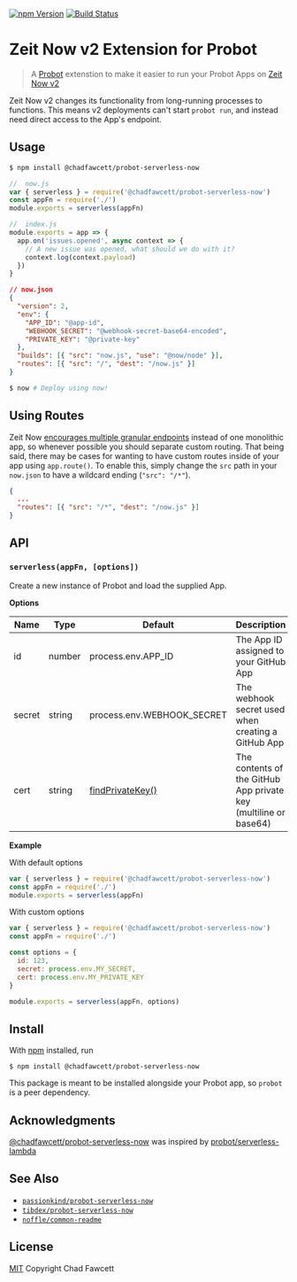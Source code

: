 [![npm Version](https://badgen.net/npm/v/@chadfawcett/probot-serverless-now)](https://npmjs.com/package/@chadfawcett/probot-serverless-now)
[![Build Status](https://semaphoreci.com/api/v1/chadfawcett/probot-serverless-now/branches/master/shields_badge.svg)](https://semaphoreci.com/chadfawcett/probot-serverless-now)

# Zeit Now v2 Extension for Probot

> A [Probot](https://github.com/probot/probot) extenstion to make it easier to
> run your Probot Apps on [Zeit Now v2](https://zeit.co/now)

Zeit Now v2 changes its functionality from long-running processes to functions.
This means v2 deployments can't start `probot run`, and instead need direct
access to the App's endpoint.

## Usage

```bash
$ npm install @chadfawcett/probot-serverless-now
```

```js
//  now.js
var { serverless } = require('@chadfawcett/probot-serverless-now')
const appFn = require('./')
module.exports = serverless(appFn)
```

```js
//  index.js
module.exports = app => {
  app.on('issues.opened', async context => {
    // A new issue was opened, what should we do with it?
    context.log(context.payload)
  })
}
```

```json
// now.json
{
  "version": 2,
  "env": {
    "APP_ID": "@app-id",
    "WEBHOOK_SECRET": "@webhook-secret-base64-encoded",
    "PRIVATE_KEY": "@private-key"
  },
  "builds": [{ "src": "now.js", "use": "@now/node" }],
  "routes": [{ "src": "/", "dest": "/now.js" }]
}
```

```bash
$ now # Deploy using now!
```

## Using Routes

Zeit Now [encourages multiple granular
endpoints](https://github.com/zeit/docs/blob/b20b65e0aad632f9a27f82fab9148f51a70c3fd6/pages/docs/v2/deployments/concepts/lambdas.mdx#L111-L121)
instead of one monolithic app, so whenever possible you should separate custom
routing. That being said, there may be cases for wanting to have custom routes
inside of your app using `app.route()`. To enable this, simply change the `src`
path in your `now.json` to have a wildcard ending (`"src": "/*"`).

```json
{
  ...
  "routes": [{ "src": "/*", "dest": "/now.js" }]
}
```

## API

### `serverless(appFn, [options])`

Create a new instance of Probot and load the supplied App.

**Options**

<!-- prettier-ignore-start -->
Name | Type | Default | Description
--- | --- | --- | ---
id | number | process.env.APP_ID | The App ID assigned to your GitHub App
secret | string | process.env.WEBHOOK_SECRET | The webhook secret used when creating a GitHub App
cert | string | [findPrivateKey()](https://github.com/probot/probot/blob/bb06c51485245d75508982826180e7c2e774a7db/src/private-key.ts#L12-L22) | The contents of the GitHub App private key (multiline or base64)
<!-- prettier-ignore-end -->

**Example**

With default options

```js
var { serverless } = require('@chadfawcett/probot-serverless-now')
const appFn = require('./')
module.exports = serverless(appFn)
```

With custom options

```js
var { serverless } = require('@chadfawcett/probot-serverless-now')
const appFn = require('./')

const options = {
  id: 123,
  secret: process.env.MY_SECRET,
  cert: process.env.MY_PRIVATE_KEY
}

module.exports = serverless(appFn, options)
```

## Install

With [npm](https://npmjs.org/) installed, run

```
$ npm install @chadfawcett/probot-serverless-now
```

This package is meant to be installed alongside your Probot app, so `probot` is
a peer dependency.

## Acknowledgments

[@chadfawcett/probot-serverless-now](#) was inspired by [probot/serverless-lambda](https://github.com/probot/serverless-lambda)

## See Also

- [`passionkind/probot-serverless-now`](https://github.com/passionkind/probot-serverless-now#readme)
- [`tibdex/probot-serverless-now`](https://github.com/tibdex/probot-serverless-now)
- [`noffle/common-readme`](https://github.com/noffle/common-readme)

## License

[MIT](https://github.com/chadfawcett/probot-serverless-now/blob/master/LICENSE.md) Copyright Chad Fawcett
